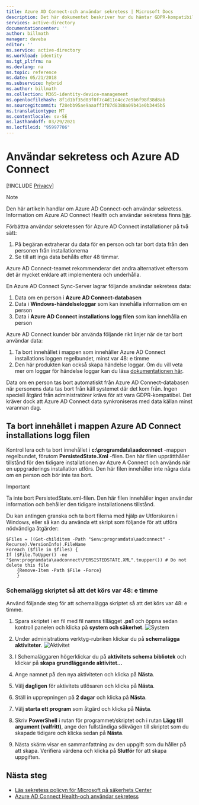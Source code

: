 ```yaml
---
title: Azure AD Connect-och användar sekretess | Microsoft Docs
description: Det här dokumentet beskriver hur du hämtar GDPR-kompatibilitet med Azure AD Connect.
services: active-directory
documentationcenter: ''
author: billmath
manager: daveba
editor: ''
ms.service: active-directory
ms.workload: identity
ms.tgt_pltfrm: na
ms.devlang: na
ms.topic: reference
ms.date: 05/21/2018
ms.subservice: hybrid
ms.author: billmath
ms.collection: M365-identity-device-management
ms.openlocfilehash: 8f1d1bf35d03f0f7c4d11e4cc7e9b6f98f38d8ab
ms.sourcegitcommit: f28ebb95ae9aaaff3f87d8388a09b41e0b3445b5
ms.translationtype: MT
ms.contentlocale: sv-SE
ms.lasthandoff: 03/29/2021
ms.locfileid: "95997706"
---
```

# <a name="user-privacy-and-azure-ad-connect"></a>Användar sekretess och Azure AD Connect 

[!INCLUDE [Privacy](../../../includes/gdpr-intro-sentence.md)]

>[!NOTE] 
>Den här artikeln handlar om Azure AD Connect-och användar sekretess.  Information om Azure AD Connect Health och användar sekretess finns [här](reference-connect-health-user-privacy.md).

Förbättra användar sekretessen för Azure AD Connect installationer på två sätt:

1.  På begäran extraherar du data för en person och tar bort data från den personen från installationerna
2.  Se till att inga data behålls efter 48 timmar.

Azure AD Connect-teamet rekommenderar det andra alternativet eftersom det är mycket enklare att implementera och underhålla.

En Azure AD Connect Sync-Server lagrar följande användar sekretess data:
1.  Data om en person i **Azure AD Connect-databasen**
2.  Data i **Windows-händelseloggar** som kan innehålla information om en person
3.  Data i **Azure AD Connect installations logg filen** som kan innehålla en person

Azure AD Connect kunder bör använda följande rikt linjer när de tar bort användar data:
1.  Ta bort innehållet i mappen som innehåller Azure AD Connect installations loggen regelbundet, minst var 48: e timme
2.  Den här produkten kan också skapa händelse loggar.  Om du vill veta mer om loggar för händelse loggar kan du läsa [dokumentationen här](/windows/win32/wes/windows-event-log).

Data om en person tas bort automatiskt från Azure AD Connect-databasen när personens data tas bort från käll systemet där det kom från. Ingen speciell åtgärd från administratörer krävs för att vara GDPR-kompatibel.  Det kräver dock att Azure AD Connect data synkroniseras med data källan minst varannan dag.

## <a name="delete-the-azure-ad-connect-installation-log-file-folder-contents"></a>Ta bort innehållet i mappen Azure AD Connect installations logg filen
Kontrol lera och ta bort innehållet i **c:\programdata\aadconnect** -mappen regelbundet, förutom **PersistedState.Xml** -filen. Den här filen upprätthåller tillstånd för den tidigare installationen av Azure A Connect och används när en uppgraderings installation utförs. Den här filen innehåller inte några data om en person och bör inte tas bort.

>[!IMPORTANT]
>Ta inte bort PersistedState.xml-filen.  Den här filen innehåller ingen användar information och behåller den tidigare installationens tillstånd.

Du kan antingen granska och ta bort filerna med hjälp av Utforskaren i Windows, eller så kan du använda ett skript som följande för att utföra nödvändiga åtgärder:


```
$Files = ((Get-childitem -Path "$env:programdata\aadconnect" -Recurse).VersionInfo).FileName
Foreach ($file in $files) {
If ($File.ToUpper() -ne "$env:programdata\aadconnect\PERSISTEDSTATE.XML".toupper()) # Do not delete this file
    {Remove-Item -Path $File -Force}
    } 
```

### <a name="schedule-this-script-to-run-every-48-hours"></a>Schemalägg skriptet så att det körs var 48: e timme
Använd följande steg för att schemalägga skriptet så att det körs var 48: e timme.

1.  Spara skriptet i en fil med fil namns tillägget **&#46;ps1** och öppna sedan kontroll panelen och klicka på **system och säkerhet**.
    ![System](./media/reference-connect-user-privacy/gdpr2.png)

2.  Under administrations verktyg-rubriken klickar du på **schemalägga aktiviteter**.
    ![Aktivitet](./media/reference-connect-user-privacy/gdpr3.png)
3.  I Schemaläggaren högerklickar du på **aktivitets schema bibliotek** och klickar på **skapa grundläggande aktivitet...**
4.  Ange namnet på den nya aktiviteten och klicka på **Nästa**.
5.  Välj **dagligen** för aktivitets utlösaren och klicka på **Nästa**.
6.  Ställ in upprepningen på **2 dagar** och klicka på **Nästa**.
7.  Välj **starta ett program** som åtgärd och klicka på **Nästa**.
8.  Skriv **PowerShell** i rutan för programmet/skriptet och i rutan **Lägg till argument (valfritt)**, ange den fullständiga sökvägen till skriptet som du skapade tidigare och klicka sedan på **Nästa**.
9.  Nästa skärm visar en sammanfattning av den uppgift som du håller på att skapa. Verifiera värdena och klicka på **Slutför** för att skapa uppgiften.



## <a name="next-steps"></a>Nästa steg
* [Läs sekretess policyn för Microsoft på säkerhets Center](https://www.microsoft.com/trustcenter)
* [Azure AD Connect Health-och användar sekretess](reference-connect-health-user-privacy.md)